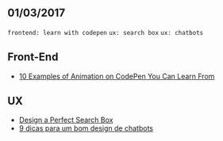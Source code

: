 01/03/2017
----------

`frontend: learn with codepen` `ux: search box` `ux: chatbots`

## Front-End

- [10 Examples of Animation on CodePen You Can Learn From](https://webdesign.tutsplus.com/articles/10-examples-of-animation-on-codepen-you-can-learn-from--cms-28244)

## UX 

- [Design a Perfect Search Box](http://babich.biz/design-a-perfect-search-box/)
- [9 dicas para um bom design de chatbots](https://brasil.uxdesign.cc/9-dicas-para-um-bom-design-de-chatbots-860bbc3bad84#.yadv8yd6y)
